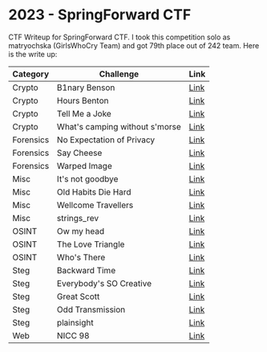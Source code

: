 # 2023 - SpringForward CTF
CTF Writeup for SpringForward CTF. I took this competition solo as matryochska (GirlsWhoCry Team) and got 79th place out of 242 team. Here is the write up: <br />

| Category  | Challenge                      | Link                                                                                                                               |
|-----------|--------------------------------|------------------------------------------------------------------------------------------------------------------------------------|
| Crypto    | B1nary Benson                  | [Link](https://github.com/elshiraphine/ctf-writeup/tree/main/2023-SpringForward%20CTF/Crypto-B1nary%20Bens0n)                      |
| Crypto    | Hours Benton                   | [Link](https://github.com/elshiraphine/ctf-writeup/tree/main/2023-SpringForward%20CTF/Crypto-Hours%20Behind)                       |
| Crypto    | Tell Me a Joke                 | [Link](https://github.com/elshiraphine/ctf-writeup/tree/main/2023-SpringForward%20CTF/Crypto-Tell%20Me%20a%20Joke)                 |
| Crypto    | What's camping without s'morse | [Link](https://github.com/elshiraphine/ctf-writeup/tree/main/2023-SpringForward%20CTF/Crypto-What's%20camping%20without%20s'morse) |
| Forensics | No Expectation of Privacy      | [Link](https://github.com/elshiraphine/ctf-writeup/tree/main/2023-SpringForward%20CTF/Forensics-No%20Expectation%20of%20Privacy)   |
| Forensics | Say Cheese                     | [Link](https://github.com/elshiraphine/ctf-writeup/tree/main/2023-SpringForward%20CTF/Forensics-Say%20Cheese)                      |
| Forensics | Warped Image                   | [Link](https://github.com/elshiraphine/ctf-writeup/tree/main/2023-SpringForward%20CTF/Forensics-Say%20Cheese)                      |
| Misc      | It's not goodbye               | [Link](https://github.com/elshiraphine/ctf-writeup/tree/main/2023-SpringForward%20CTF/Misc-It's%20not%20goodbye)                   |
| Misc      | Old Habits Die Hard            | [Link](https://github.com/elshiraphine/ctf-writeup/tree/main/2023-SpringForward%20CTF/Misc-Old%20Habits%20Die%20Hard)              |
| Misc      | Wellcome Travellers            | [Link](https://github.com/elshiraphine/ctf-writeup/tree/main/2023-SpringForward%20CTF/Misc-Welcome%20Travellers)                   |
| Misc      | strings_rev                    | [Link](https://github.com/elshiraphine/ctf-writeup/tree/main/2023-SpringForward%20CTF/Misc-strings_rev)                            |
| OSINT     | Ow my head                     | [Link](https://github.com/elshiraphine/ctf-writeup/tree/main/2023-SpringForward%20CTF/OSINT-Ow%20my%20head)                        |
| OSINT     | The Love Triangle              | [Link](https://github.com/elshiraphine/ctf-writeup/tree/main/2023-SpringForward%20CTF/OSINT-The%20Love%20Triangle)                 |
| OSINT     | Who's There                    | [Link](https://github.com/elshiraphine/ctf-writeup/tree/main/2023-SpringForward%20CTF/OSINT-Who's%20There)                         |
| Steg      | Backward Time                  | [Link](https://github.com/elshiraphine/ctf-writeup/tree/main/2023-SpringForward%20CTF/Steg-Backward%20Time)                        |
| Steg      | Everybody's SO Creative        | [Link](https://github.com/elshiraphine/ctf-writeup/tree/main/2023-SpringForward%20CTF/Steg-Everybody's%20SO%20Creative)            |
| Steg      | Great Scott                    | [Link](https://github.com/elshiraphine/ctf-writeup/tree/main/2023-SpringForward%20CTF/Steg-Great%20Scott)                          |
| Steg      | Odd Transmission               | [Link](https://github.com/elshiraphine/ctf-writeup/tree/main/2023-SpringForward%20CTF/Steg-Odd%20Transmission)                     |
| Steg      | plainsight                     | [Link](https://github.com/elshiraphine/ctf-writeup/tree/main/2023-SpringForward%20CTF/Steg-plainsight)                             |
| Web       | NICC 98                        | [Link](https://github.com/elshiraphine/ctf-writeup/tree/main/2023-SpringForward%20CTF/Web-NICC%2098)                               |
